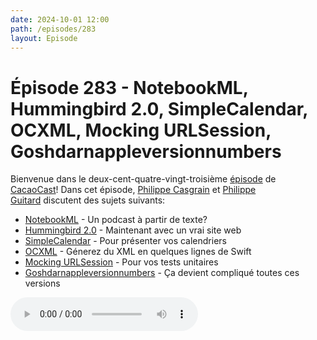 ```yaml
---
date: 2024-10-01 12:00
path: /episodes/283
layout: Episode
---
```

# Épisode 283 - NotebookML, Hummingbird 2.0, SimpleCalendar, OCXML, Mocking URLSession, Goshdarnappleversionnumbers
<p>Bienvenue dans le deux-cent-quatre-vingt-troisi&egrave;me&nbsp;<a href="https://archive.org/download/cacaocast/cacaocast_283.mp3" title="CacaoCast Episode 283">épisode</a> de <a href="https://mastodon.world/@cacaocast" title="CacaoCast sur Mastodon.world">CacaoCast</a>! Dans cet épisode, <a href="https://mastodon.social/@philippec" title="Philippe Casgrain sur Mastodon.social">Philippe Casgrain</a> et <a href="https://mastodon.social/@philippeguitard" title="Philippe Guitard sur Mastodon.social">Philippe Guitard</a> discutent des sujets suivants:</p>
<ul>
<li><a href="https://notebooklm.google" title="NotebookML">NotebookML</a> - Un podcast à partir de texte?</li>
<li><a href="https://hummingbird.codes" title="Hummingbird 2.0">Hummingbird 2.0</a> - Maintenant avec un vrai site web</li>
<li><a href="https://ppeelen.github.io/SimpleCalendar" title="SimpleCalendar">SimpleCalendar</a> - Pour présenter vos calendriers</li>
<li><a href="https://gist.github.com/marcoarment/85600b7fdc73fada7c666b82dd81be2b" title="OCXML">OCXML</a> - Génerez du XML en quelques lignes de Swift</li>
<li><a href="https://nicksloan.com/posts/mocking-urlsession" title="Mocking URLSession">Mocking URLSession</a> - Pour vos tests unitaires</li>
<li><a href="https://fuckingappleversionnumbers.com" title="Goshdarnappleversionnumbers">Goshdarnappleversionnumbers</a> - Ça devient compliqué toutes ces versions</li>
</ul>
<p><audio controls><source src="https://archive.org/download/cacaocast/cacaocast_283.mp3" type="audio/mpeg"><source src="https://archive.org/download/cacaocast/cacaocast_283.mp3" type="audio/mp4">Votre navigateur ne supporte pas l'élément audio / Your browser does not support the audio element.</audio></p>
